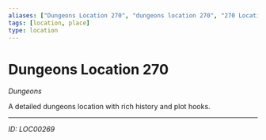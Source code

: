 ```yaml
---
aliases: ["Dungeons Location 270", "dungeons location 270", "270 Location Dungeons"]
tags: [location, place]
type: location
---
```


# Dungeons Location 270

*Dungeons*

A detailed dungeons location with rich history and plot hooks.

---
*ID: LOC00269*